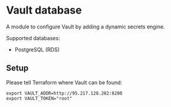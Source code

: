 # Vault database

A module to configure Vault by adding a dynamic secrets engine.

Supported databases:

- PostgreSQL (RDS)

## Setup

Please tell Terraform where Vault can be found:

```shell
export VAULT_ADDR=http://95.217.128.202:8200
export VAULT_TOKEN="root"
```
